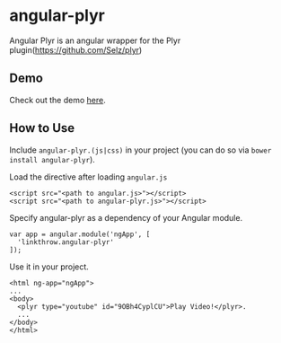 angular-plyr
=================
Angular Plyr is an angular wrapper for the Plyr plugin(https://github.com/Selz/plyr)


Demo
----
Check out the demo [here](https://plyr.io/).


How to Use
----------
Include `angular-plyr.(js|css)` in your project (you can do so via `bower install angular-plyr`).

Load the directive after loading `angular.js`

```
<script src="<path to angular.js>"></script>
<script src="<path to angular-plyr.js>"></script>
```

Specify angular-plyr as a dependency of your Angular module.

```
var app = angular.module('ngApp', [
  'linkthrow.angular-plyr'
]);
```

Use it in your project.

```
<html ng-app="ngApp">
...
<body>
  <plyr type="youtube" id="9OBh4CyplCU">Play Video!</plyr>.
  ...
</body>
</html>
```
